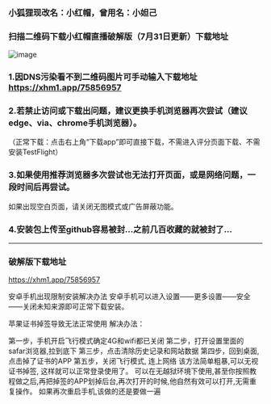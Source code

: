### 小狐狸现改名：小红帽，曾用名：小妲己
### 扫描二维码下载小红帽直播破解版（7月31日更新）下载地址
![image](https://github.com/sachis00/1/blob/main/135live22.png)

### 1.因DNS污染看不到二维码图片可手动输入下载地址 https://xhm1.app/75856957

### 2.若禁止访问或下载出问题，建议更换手机浏览器再次尝试（建议edge、via、chrome手机浏览器）。
（正常下载：点击右上角“下载app”即可直接下载，不需进入评分页面下载、不需安装TestFlight）
### 3.如果使用推荐浏览器多次尝试也无法打开页面，或是网络问题，一段时间后再尝试。
如果出现空白页面，请关闭无图模式或广告屏蔽功能。

### 4.安装包上传至github容易被封...之前几百收藏的就被封了...

_____________________________

### 破解版下载地址
https://xhm1.app/75856957



安卓手机出现限制安装解决办法
安卓手机可以进入设置——更多设置——安全——关闭未知来源即可正常下载安装。


苹果证书掉签导致无法正常使用
解决办法：

第一步，手机开启飞行模式确定4G和wifi都已关闭
第二步，打开设置里面的 safar浏览器,拉到底下
第三步，点击清除历史记录和网站数据
第四步，回到桌面,点击掉了证书的APP
第五步，关闭飞行模式, 连上网络
该方法简单粗暴,可以无视证书掉签, 这样就可以正常登录使用了。
可以在无越狱环境下使用,甚至你按照教程做之后,再把掉签的APP划掉后台,再次打开的时候,他自然有效可以打开,无需重复操作。
如果再次重启手机,该做的还是要做一遍


